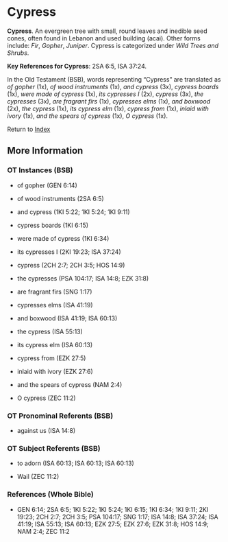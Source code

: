 # Cypress
**Cypress**. 
An evergreen tree with small, round leaves and inedible seed cones, often found in Lebanon and used building (acai). 
Other forms include: 
*Fir*, *Gopher*, *Juniper*. 
Cypress is categorized under _Wild Trees and Shrubs_. 


**Key References for Cypress**: 
2SA 6:5, ISA 37:24. 


In the Old Testament (BSB), words representing “Cypress” are translated as 
*of gopher* (1x), *of wood instruments* (1x), *and cypress* (3x), *cypress boards* (1x), *were made of cypress* (1x), *its cypresses I* (2x), *cypress* (3x), *the cypresses* (3x), *are fragrant firs* (1x), *cypresses elms* (1x), *and boxwood* (2x), *the cypress* (1x), *its cypress elm* (1x), *cypress from* (1x), *inlaid with ivory* (1x), *and the spears of cypress* (1x), *O cypress* (1x). 




Return to [Index](00-Index.md)

## More Information

### OT Instances (BSB)

* of gopher (GEN 6:14)

* of wood instruments (2SA 6:5)

* and cypress (1KI 5:22; 1KI 5:24; 1KI 9:11)

* cypress boards (1KI 6:15)

* were made of cypress (1KI 6:34)

* its cypresses I (2KI 19:23; ISA 37:24)

* cypress (2CH 2:7; 2CH 3:5; HOS 14:9)

* the cypresses (PSA 104:17; ISA 14:8; EZK 31:8)

* are fragrant firs (SNG 1:17)

* cypresses elms (ISA 41:19)

* and boxwood (ISA 41:19; ISA 60:13)

* the cypress (ISA 55:13)

* its cypress elm (ISA 60:13)

* cypress from (EZK 27:5)

* inlaid with ivory (EZK 27:6)

* and the spears of cypress (NAM 2:4)

* O cypress (ZEC 11:2)



### OT Pronominal Referents (BSB)

* against us (ISA 14:8)



### OT Subject Referents (BSB)

* to adorn (ISA 60:13; ISA 60:13; ISA 60:13)

* Wail (ZEC 11:2)



### References (Whole Bible)

* GEN 6:14; 2SA 6:5; 1KI 5:22; 1KI 5:24; 1KI 6:15; 1KI 6:34; 1KI 9:11; 2KI 19:23; 2CH 2:7; 2CH 3:5; PSA 104:17; SNG 1:17; ISA 14:8; ISA 37:24; ISA 41:19; ISA 55:13; ISA 60:13; EZK 27:5; EZK 27:6; EZK 31:8; HOS 14:9; NAM 2:4; ZEC 11:2



